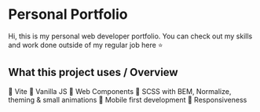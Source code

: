 # Personal Portfolio

Hi, this is my personal web developer portfolio. You can check out my skills and work done outside of my regular job here :star:

## What this project uses / Overview

:small_blue_diamond: Vite
:small_blue_diamond: Vanilla JS
:small_blue_diamond: Web Components
:small_blue_diamond: SCSS with BEM, Normalize, theming & small animations
:small_blue_diamond: Mobile first development
:small_blue_diamond: Responsiveness
